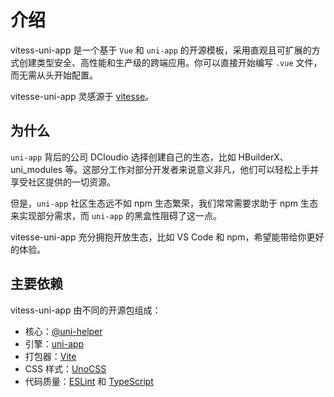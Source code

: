 # 介绍

vitess-uni-app 是一个基于 `Vue` 和 `uni-app` 的开源模板，采用直观且可扩展的方式创建类型安全、高性能和生产级的跨端应用。你可以直接开始编写 `.vue` 文件，而无需从头开始配置。

vitesse-uni-app 灵感源于 [vitesse](https://github.com/antfu/vitesse)。

## 为什么

`uni-app` 背后的公司 DCloudio 选择创建自己的生态，比如 HBuilderX、uni_modules 等。这部分工作对部分开发者来说意义非凡，他们可以轻松上手并享受社区提供的一切资源。

但是，`uni-app` 社区生态远不如 npm 生态繁荣，我们常常需要求助于 npm 生态来实现部分需求，而 `uni-app` 的黑盒性阻碍了这一点。

vitesse-uni-app 充分拥抱开放生态，比如 VS Code 和 npm，希望能带给你更好的体验。

## 主要依赖

vitess-uni-app 由不同的开源包组成：

- 核心：[@uni-helper](https://uni-helper.js.org/)
- 引擎：[uni-app](https://github.com/dcloudio/uni-app)
- 打包器：[Vite](http://vite.dev/)
- CSS 样式：[UnoCSS](https://unocss.dev/)
- 代码质量：[ESLint](https://github.com/uni-helper/eslint-config) 和 [TypeScript](https://www.typescriptlang.org/)
